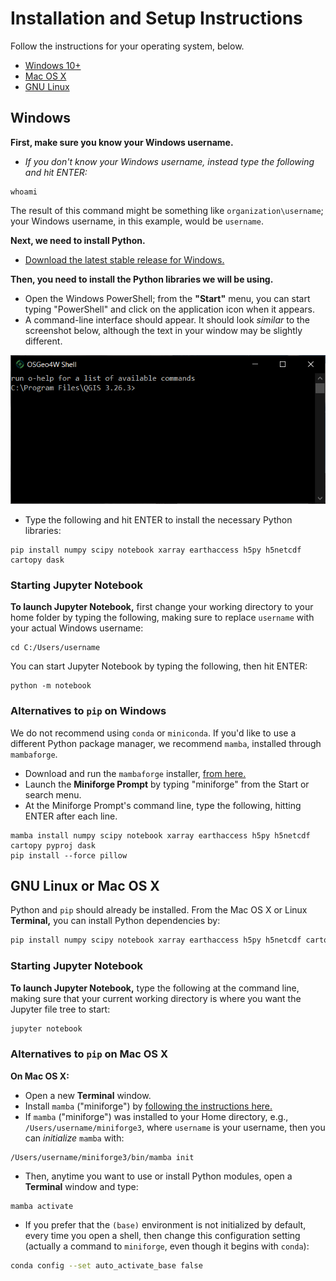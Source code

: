 Installation and Setup Instructions
===================================

Follow the instructions for your operating system, below.

- [Windows 10+](#Windows)
- [Mac OS X](#GNU-Linux-or-Mac-OS-X)
- [GNU Linux](#GNU-Linux-or-Mac-OS-X)


Windows
-------------------

**First, make sure you know your Windows username.**

- *If you don't know your Windows username, instead type the following and hit ENTER:*
```
whoami
```

The result of this command might be something like `organization\username`; your Windows username, in this example, would be `username`.

**Next, we need to install Python.**

- [Download the latest stable release for Windows.](https://www.python.org/downloads/windows/)

**Then, you need to install the Python libraries we will be using.**

- Open the Windows PowerShell; from the **"Start"** menu, you can start typing "PowerShell" and click on the application icon when it appears.
- A command-line interface should appear. It should look *similar* to the screenshot below, although the text in your window may be slightly different.

![](./images/capture_OSGeo4W.png)

- Type the following and hit ENTER to install the necessary Python libraries:
```
pip install numpy scipy notebook xarray earthaccess h5py h5netcdf cartopy dask
```


### Starting Jupyter Notebook

**To launch Jupyter Notebook,** first change your working directory to your home folder by typing the following, making sure to replace `username` with your actual Windows username:
```
cd C:/Users/username
```

You can start Jupyter Notebook by typing the following, then hit ENTER:
```
python -m notebook
```


### Alternatives to `pip` on Windows

We do not recommend using `conda` or `miniconda`. If you'd like to use a different Python package manager, we recommend `mamba`, installed through `mambaforge`.

- Download and run the `mambaforge` installer, [from here.](https://github.com/conda-forge/miniforge#mambaforge)
- Launch the **Miniforge Prompt** by typing "miniforge" from the Start or search menu.
- At the Miniforge Prompt's command line, type the following, hitting ENTER after each line.

```
mamba install numpy scipy notebook xarray earthaccess h5py h5netcdf cartopy pyproj dask
pip install --force pillow
```


GNU Linux or Mac OS X
---------------------

Python and `pip` should already be installed. From the Mac OS X or Linux **Terminal,** you can install Python dependencies by:

```sh
pip install numpy scipy notebook xarray earthaccess h5py h5netcdf cartopy dask
```


### Starting Jupyter Notebook

**To launch Jupyter Notebook,** type the following at the command line, making sure that your current working directory is where you want the Jupyter file tree to start:

```sh
jupyter notebook
```


### Alternatives to `pip` on Mac OS X

**On Mac OS X:**

- Open a new **Terminal** window.
- Install `mamba` ("miniforge") by [following the instructions here.](https://github.com/conda-forge/miniforge?tab=readme-ov-file#unix-like-platforms-mac-os--linux)
- If `mamba` ("miniforge") was installed to your Home directory, e.g., `/Users/username/miniforge3`, where `username` is your username, then you can *initialize* `mamba` with:
```
/Users/username/miniforge3/bin/mamba init
```
- Then, anytime you want to use or install Python modules, open a **Terminal** window and type:
```
mamba activate
```
- If you prefer that the `(base)` environment is not initialized by default, every time you open a shell, then change this configuration setting (actually a command to `miniforge`, even though it begins with `conda`):
```sh
conda config --set auto_activate_base false
```
